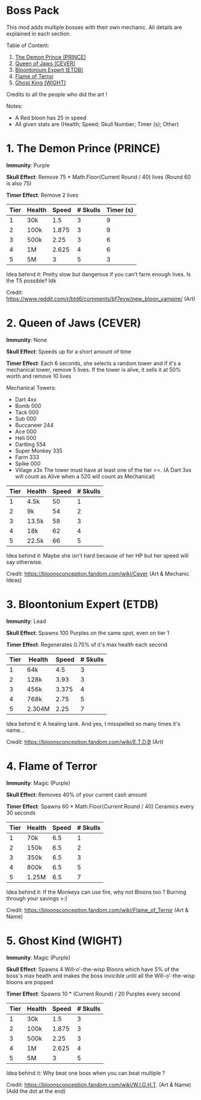 # Boss Pack
This mod adds multiple bosses with their own mechanic. All details are explained in each section.

Table of Content:
1. [The Demon Prince (PRINCE)](https://github.com/WarperSan/BossPack#1-the-demon-prince-prince)
2. [Queen of Jaws (CEVER)](https://github.com/WarperSan/BossPack#1-the-demon-prince-prince)
3. [Bloontonium Expert (ETDB)](https://github.com/WarperSan/BossPack/blob/main/README.md#3-bloontonium-expert-etdb)
4. [Flame of Terror](https://github.com/WarperSan/BossPack/blob/main/README.md#4-flame-of-terror)
5. [Ghost King (WIGHT)](https://github.com/WarperSan/BossPack/blob/main/README.md#5-ghost-kind-wight)

Credits to all the people who did the art !

Notes: 
- A Red bloon has 25 in speed
- All given stats are (Health; Speed; Skull Number; Timer (s); Other)
# 1. The Demon Prince (PRINCE)
**Immunity**: Purple

**Skull Effect**: Remove 75 * Math.Floor(Current Round / 40) lives
(Round 60 is also 75)

**Timer Effect**: Remove 2 lives

| Tier  | Health | Speed | # Skulls | Timer (s) |
| ------------- | ------------- | ------------- | ------------- | ------------- |
| 1  | 30k | 1.5 | 3 | 9 |
| 2  | 100k | 1.875 | 3 | 9 |
| 3  | 500k | 2.25 | 3 | 6 |
| 4  | 1M | 2.625 | 4 | 6 |
| 5  | 5M | 3 | 5 | 3 |

Idea behind it:
Pretty slow but dangerous if you can't farm enough lives. Is the T5 possible? Idk

Credit: 
https://www.reddit.com/r/btd6/comments/bf7evw/new_bloon_vampire/ (Art)

# 2. Queen of Jaws (CEVER)
**Immunity**: None

**Skull Effect**: Speeds up for a short amount of time

**Timer Effect**: Each 6 seconds, she selects a random tower and if it's a mechanical tower, remove 5 lives. If the tower is alive, it sells it at 50% worth and remove 10 lives

Mechanical Towers:
- Dart 4xx
- Bomb 000
- Tack 000
- Sub 000
- Buccaneer 244
- Ace 000
- Heli 000
- Dartling 554
- Super Monkey 335
- Farm 333
- Spike 000
- Village x3x
The tower must have at least one of the tier >=. (A Dart 3xx will count as Alive when a 520 will count as Mechanical)

| Tier  | Health | Speed | # Skulls |
| ------------- | ------------- | ------------- | ------------- |
| 1  | 4.5k | 50 | 1 |
| 2  | 9k | 54 | 2 |
| 3  | 13.5k | 58 | 3 |
| 4  | 18k | 62 | 4 |
| 5  | 22.5k | 66 | 5 |

Idea behind it:
Maybe she isn't hard because of her HP but her speed will say otherwise.

Credit: 
https://bloonsconception.fandom.com/wiki/Cever (Art & Mechanic Ideas)

# 3. Bloontonium Expert (ETDB)
**Immunity**: Lead

**Skull Effect**: Spawns 100 Purples on the same spot, even on tier 1

**Timer Effect**: Regenerates 0.75% of it's max health each second

| Tier  | Health | Speed | # Skulls |
| ------------- | ------------- | ------------- | ------------- |
| 1  | 64k | 4.5 | 3 |
| 2  | 128k | 3.93 | 3 |
| 3  | 456k | 3.375 | 4 |
| 4  | 768k | 2.75 | 5 |
| 5  | 2.304M | 2.25 | 7 |

Idea behind it:
A healing tank. And yes, I misspelled so many times it's name...

Credit: 
https://bloonsconception.fandom.com/wiki/E.T.D.B (Art)

# 4. Flame of Terror
**Immunity**: Magic (Purple)

**Skull Effect**: Removes 40% of your current cash amount

**Timer Effect**: Spawns 60 * Math.Floor(Current Round / 40) Ceramics every 30 seconds

| Tier  | Health | Speed | # Skulls |
| ------------- | ------------- | ------------- | ------------- |
| 1  | 70k | 6.5 | 1 |
| 2  | 150k | 6.5 | 2 |
| 3  | 350k | 6.5 | 3 |
| 4  | 800k | 6.5 | 5 |
| 5  | 1.25M | 6.5 | 7 |

Idea behind it:
If the Monkeys can use fire, why not Bloons too ? Burning through your savings >:)

Credit: 
https://bloonsconception.fandom.com/wiki/Flame_of_Terror (Art & Name)

# 5. Ghost Kind (WIGHT)
**Immunity**: Magic (Purple)

**Skull Effect**: Spawns 4 Will-o'-the-wisp Bloons which have 5% of the boss's max health and makes the boss invicible until all the Will-o'-the-wisp bloons are popped

**Timer Effect**: Spawns 10 * (Current Round) / 20 Purples every second

| Tier  | Health | Speed | # Skulls |
| ------------- | ------------- | ------------- | ------------- |
| 1  | 30k | 1.5 | 3 |
| 2  | 100k | 1.875 | 3 |
| 3  | 500k | 2.25 | 3 |
| 4  | 1M | 2.625 | 4 |
| 5  | 5M | 3 | 5 |

Idea behind it:
Why beat one boss when you can beat multiple ?

Credit: 
https://bloonsconception.fandom.com/wiki/W.I.G.H.T. (Art & Name) (Add the dot at the end)
 
